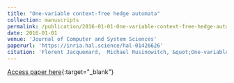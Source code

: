 ```yaml
---
title: "One-variable context-free hedge automata"
collection: manuscripts
permalink: /publication/2016-01-01-One-variable-context-free-hedge-automata
date: 2016-01-01
venue: 'Journal of Computer and System Sciences'
paperurl: 'https://inria.hal.science/hal-01426626'
citation: 'Florent Jacquemard,  Michael Rusinowitch, &quot;One-variable context-free hedge automata.&quot; Journal of Computer and System Sciences, 2016.'
---
```

[Access paper here](https://inria.hal.science/hal-01426626){:target="_blank"}

